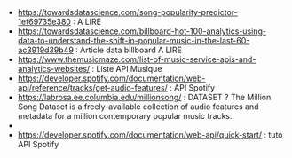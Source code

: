 ##
* https://towardsdatascience.com/song-popularity-predictor-1ef69735e380  : A LIRE 
* https://towardsdatascience.com/billboard-hot-100-analytics-using-data-to-understand-the-shift-in-popular-music-in-the-last-60-ac3919d39b49 : Article data billboard A LIRE 
* https://www.themusicmaze.com/list-of-music-service-apis-and-analytics-websites/   : Liste API Musique
* https://developer.spotify.com/documentation/web-api/reference/tracks/get-audio-features/  : API Spotify
* https://labrosa.ee.columbia.edu/millionsong/  :  DATASET ? The Million Song Dataset is a freely-available collection of audio features and metadata for a million contemporary popular music tracks.
* 
* https://developer.spotify.com/documentation/web-api/quick-start/  : tuto API Spotify
